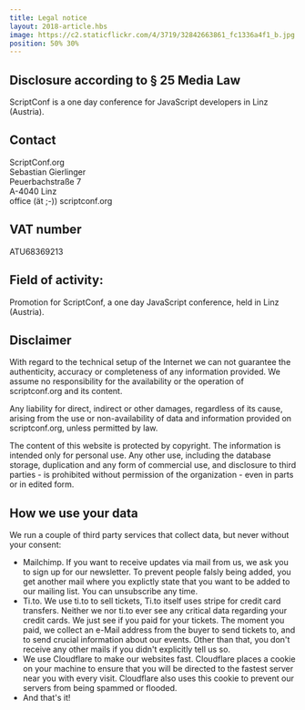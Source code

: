 ```yaml
---
title: Legal notice
layout: 2018-article.hbs
image: https://c2.staticflickr.com/4/3719/32842663861_fc1336a4f1_b.jpg
position: 50% 30%
---
```


## Disclosure according to § 25 Media Law

ScriptConf is a one day conference for JavaScript developers in Linz (Austria).

## Contact
ScriptConf.org<br>
Sebastian Gierlinger<br>
Peuerbachstraße 7<br>
A-4040 Linz<br>
office (ät ;-)) scriptconf.org

## VAT number

ATU68369213

## Field of activity:

Promotion for ScriptConf, a one day JavaScript conference, held in Linz (Austria).

## Disclaimer

With regard to the technical setup of the Internet we can not guarantee the authenticity, accuracy or completeness of any information provided. We assume no responsibility for the availability or the operation of scriptconf.org and its content.

Any liability for direct, indirect or other damages, regardless of its cause, arising from the use or non-availability of data and information provided on scriptconf.org, unless permitted by law.

The content of this website is protected by copyright. The information is intended only for personal use. Any other use, including the database storage, duplication and any form of commercial use, and disclosure to third parties - is prohibited without permission of the organization - even in parts or in edited form.

## How we use your data

We run a couple of third party services that collect data, but never without your consent:

- Mailchimp. If you want to receive updates via mail from us, we ask you to sign up for our newsletter. To prevent people falsly being added, you get another mail where you explictly state that you want to be added to our mailing list. You can unsubscribe any time.
- Ti.to. We use ti.to to sell tickets, Ti.to itself uses stripe for credit card transfers. Neither we nor ti.to ever see any critical data regarding your credit cards. We just see if you paid for your tickets. The moment you paid, we collect an e-Mail address from the buyer to send tickets to, and to send crucial information about our events. Other than that, you don't receive any other mails if you didn't explicitly tell us so.
- We use Cloudflare to make our websites fast. Cloudflare places a cookie on your machine to ensure that you will be directed to the fastest server near you with every visit. Cloudflare also uses this cookie to prevent our servers from being spammed or flooded.
- And that's it!
